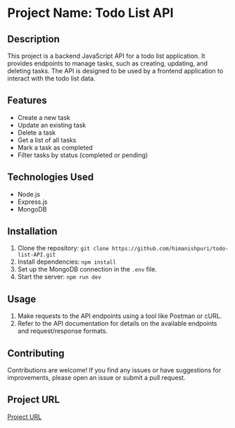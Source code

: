 # Project Name: Todo List API

## Description

This project is a backend JavaScript API for a todo list application. It provides endpoints to manage tasks, such as creating, updating, and deleting tasks. The API is designed to be used by a frontend application to interact with the todo list data.

## Features

-  Create a new task
-  Update an existing task
-  Delete a task
-  Get a list of all tasks
-  Mark a task as completed
-  Filter tasks by status (completed or pending)

## Technologies Used

-  Node.js
-  Express.js
-  MongoDB

## Installation

1. Clone the repository: `git clone https://github.com/himanishpuri/todo-list-API.git`
2. Install dependencies: `npm install`
3. Set up the MongoDB connection in the `.env` file.
4. Start the server: `npm run dev`

## Usage

1. Make requests to the API endpoints using a tool like Postman or cURL.
2. Refer to the API documentation for details on the available endpoints and request/response formats.

## Contributing

Contributions are welcome! If you find any issues or have suggestions for improvements, please open an issue or submit a pull request.

## Project URL

[Project URL](https://roadmap.sh/projects/todo-list-api)
